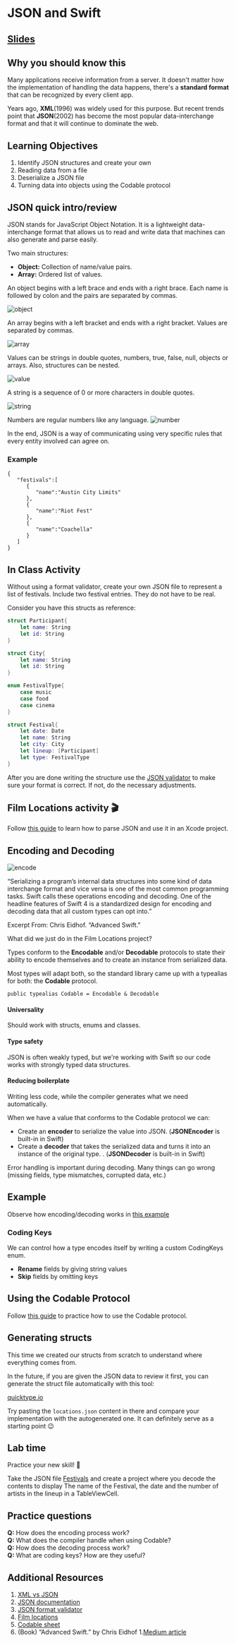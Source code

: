 <!-- Run this slideshow via the following command: -->
<!-- reveal-md README.md -w -->


<!-- .slide: class="header" -->

# JSON and Swift

## [Slides](https://make-school-courses.github.io/MOB-1.3-Dynamic-iOS-Apps/Slides/JSON-and-Swift/README.html ':ignore')

<!-- > -->

## Why you should know this

Many applications receive information from a server. It doesn't matter how the implementation of handling the data happens, there's a **standard format** that can be recognized by every client app.

Years ago, **XML**(1996) was widely used for this purpose. But recent trends point that **JSON**(2002) has become the most popular data-interchange format and that it will continue to dominate the web.

<!-- > -->

## Learning Objectives

1. Identify JSON structures and create your own
1. Reading data from a file
1. Deserialize a JSON file
1. Turning data into objects using the Codable protocol

<!-- > -->

## JSON quick intro/review

JSON stands for JavaScript Object Notation. It is a lightweight data-interchange format that allows us to read and write data that machines can also generate and parse easily.

Two main structures:
- **Object:** Collection of name/value pairs.
- **Array:** Ordered list of values.

<!-- > -->

An object begins with a left brace and ends with a right brace. Each name is followed by colon and the pairs are separated by commas.

![object](assets/object.gif)

<!-- > -->

An array begins with a left bracket and ends with a right bracket. Values are separated by commas.

![array](assets/array.gif)

<!-- > -->

Values can be strings in double quotes, numbers, true, false, null, objects or arrays. Also, structures can be nested.

![value](assets/value.gif)

<!-- > -->

A string is a sequence of 0 or more characters in double quotes.

![string](assets/string.gif)

<!-- > -->

Numbers are regular numbers like any language.
![number](assets/number.gif)

<!-- > -->

In the end, JSON is a way of communicating using very specific rules that every entity involved can agree on.

<!-- > -->

### Example
```
{
   "festivals":[
      {
         "name":"Austin City Limits"
      },
      {
         "name":"Riot Fest"
      },
      {
         "name":"Coachella"
      }
   ]
}
```

<!-- > -->

## In Class Activity

Without using a format validator, create your own JSON file to represent a list of festivals. Include two festival entries. They do not have to be real.

Consider you have this structs as reference:

```Swift
struct Participant{
    let name: String
    let id: String
}

struct City{
    let name: String
    let id: String
}

enum FestivalType{
    case music
    case food
    case cinema
}

struct Festival{
    let date: Date
    let name: String
    let city: City
    let lineup: [Participant]
    let type: FestivalType
}
```

<!-- > -->

After you are done writing the structure use the [JSON validator](https://jsonformatter.curiousconcept.com) to make sure your format is correct. If not, do the necessary adjustments.

<!-- > -->

## Film Locations activity 🎬

Follow [this guide](https://github.com/Make-School-Courses/MOB-1.3-Dynamic-iOS-Apps/blob/master/Lessons/Lesson6/assignments/FilmLocations.md) to learn how to parse JSON and use it in an Xcode project.

<!-- > -->

## Encoding and Decoding

![encode](assets/encode.jpg)

<aside class = "notes">
“Serializing a program’s internal data structures into some kind of data interchange format and vice versa is one of the most common programming tasks. Swift calls these operations encoding and decoding. One of the headline features of Swift 4 is a standardized design for encoding and decoding data that all custom types can opt into.”

Excerpt From: Chris Eidhof. “Advanced Swift.”
</aside>

<!-- > -->

What did we just do in the Film Locations project?

<!--decoded data into JSON-->

<!-- > -->

Types conform to the **Encodable** and/or **Decodable** protocols to state their ability to encode themselves and to create an instance from serialized data.

Most types will adapt both, so the standard library came up with a typealias for both: the **Codable** protocol.

```
public typealias Codable = Encodable & Decodable
```

<!-- > -->

#### Universality
Should work with structs, enums and classes.

#### Type safety
JSON is often weakly typed, but we're working with Swift so our code works with strongly typed data structures.

#### Reducing boilerplate
Writing less code, while the compiler generates what we need automatically.

<!-- > -->

When we have a value that conforms to the Codable protocol we can:

- Create an **encoder** to serialize the value into JSON. (**JSONEncoder** is built-in in Swift)
- Create a **decoder** that takes the serialized data and turns it into an instance of the original type. . (**JSONDecoder** is built-in in Swift)

Error handling is important during decoding. Many things can go wrong (missing fields, type mismatches, corrupted data, etc.)

<!-- > -->

## Example

Observe how encoding/decoding works in [this example](https://github.com/Make-School-Courses/MOB-1.3-Dynamic-iOS-Apps/blob/master/Lessons/Lesson6/assignments/example.md)

<!-- > -->

### Coding Keys
We can control how a type encodes itself by writing a custom CodingKeys enum.

- **Rename** fields by giving string values
- **Skip** fields by omitting keys

<!-- > -->

## Using the Codable Protocol

Follow [this guide](https://github.com/Make-School-Courses/MOB-1.3-Dynamic-iOS-Apps/blob/master/Lessons/Lesson6/assignments/Codable.md) to practice how to use the Codable protocol.

<!-- > -->

## Generating structs

This time we created our structs from scratch to understand where everything comes from.

In the future, if you are given the JSON data to review it first, you can generate the struct file automatically with this tool:

[quicktype.io](https://app.quicktype.io)

Try pasting the `locations.json` content in there and compare your implementation with the autogenerated one. It can definitely serve as a starting point 😉

<!-- > -->

## Lab time

Practice your new skill! 🤩

Take the JSON file [Festivals](assets/festivals.json) and create a project where you decode the contents to display The name of the Festival, the date and the number of artists in the lineup in a TableViewCell.

<!-- > -->

## Practice questions

**Q:** How does the encoding process work?<br>
**Q:** What does the compiler handle when using Codable?<br>
**Q:** How does the decoding process work?<br>
**Q:** What are coding keys? How are they useful?<br>

<!-- > -->

## Additional Resources

1. [XML vs JSON](https://www.cs.tufts.edu/comp/150IDS/final_papers/tstras01.1/FinalReport/FinalReport.html)
1. [JSON documentation](http://www.json.org)
1. [JSON format validator](https://jsonformatter.curiousconcept.com)
1. [Film locations](https://data.sfgov.org/Culture-and-Recreation/Film-Locations-in-San-Francisco/yitu-d5am)
1. [Codable sheet](https://www.hackingwithswift.com/articles/119/codable-cheat-sheet)
1. (Book) “Advanced Swift.” by Chris Eidhof
1.[Medium article](https://medium.com/flawless-app-stories/lets-parse-the-json-like-a-boss-with-swift-codable-protocol-3d4c4290c104)
